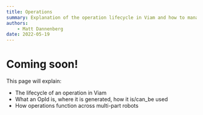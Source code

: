 ```yaml
---
title: Operations
summary: Explanation of the operation lifecycle in Viam and how to manage OpIds.
authors:
    - Matt Dannenberg
date: 2022-05-19
---
```

# Coming soon!
This page will explain:
- The lifecycle of an operation in Viam
- What an OpId is, where it is generated, how it is/can_be used
- How operations function across multi-part robots
